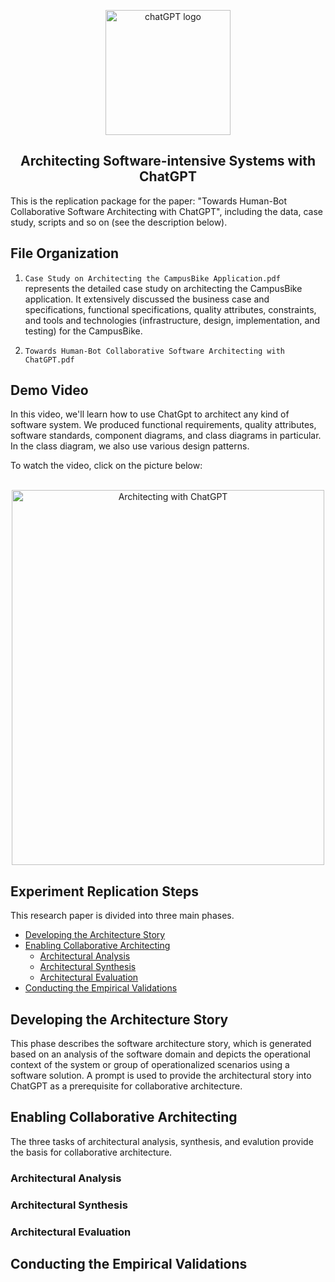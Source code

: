 <p align="center">
  <a href="https://www.youtube.com/embed/oYeH4Sgh_YU">
    <img src="https://user-images.githubusercontent.com/75358854/222472343-5e21f0fc-b41a-431a-87c2-56ee7349c84d.png" alt="chatGPT logo" width="200" height="200">
  </a>
</p>

<h2 align="center">Architecting Software-intensive Systems with ChatGPT</h3>

<p align="left">
  This is the replication package for the paper: "Towards Human-Bot Collaborative Software Architecting with ChatGPT", including the data, case study,  scripts and so on (see the description below).
  <br>

  
## File Organization

1. `Case Study on Architecting the CampusBike Application.pdf` represents the detailed case study on architecting the CampusBike application. It extensively discussed the business case and specifications, functional specifications, quality attributes, constraints, and tools and technologies (infrastructure, design, implementation, and testing) for the CampusBike.

2. `Towards Human-Bot Collaborative Software Architecting with ChatGPT.pdf` 

## Demo Video 

<p>
In this video, we'll learn how to use ChatGpt to architect any kind of software system. We produced functional requirements, quality attributes, software standards, component diagrams, and class diagrams in particular. In the class diagram, we also use various design patterns.
</p>
To watch the video, click on the picture below:
<br>
<br>

 
<p align="center">
    <a href="https://www.youtube.com/embed/oYeH4Sgh_YU">
   <img src="https://user-images.githubusercontent.com/75358854/222391866-9b18c78f-5db8-4b8e-b450-0ba631ed240e.png" alt="Architecting with ChatGPT" width="500" height="600">
    </a>
</p>


## Experiment Replication Steps

This research paper is divided into three main phases.


- [Developing the Architecture Story](#developing-the-architecture-story)
- [Enabling Collaborative Architecting](#enabling-collaborative-architecting)
  - [Architectural Analysis](#architectural-analysis)
  - [Architectural Synthesis](#architectural-synthesis)
  - [Architectural Evaluation](#architectural-evaluation)
- [Conducting the Empirical Validations](#conducting-the-empirical-validations)


## Developing the Architecture Story

<p>
This phase describes the software architecture story, which is generated based on an analysis of the software domain and depicts the operational context of the system or group of operationalized scenarios using a software solution. A prompt is used to provide the architectural story into ChatGPT as a prerequisite for collaborative architecture.
</p>


## Enabling Collaborative Architecting

<p>
The three tasks of architectural analysis, synthesis, and evalution provide the basis for collaborative architecture. 
</p>
  
### Architectural Analysis


  
### Architectural Synthesis



### Architectural Evaluation


## Conducting the Empirical Validations






